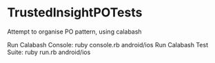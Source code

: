 # TrustedInsightPOTests
Attempt to organise PO pattern, using calabash


Run Calabash Console: ruby console.rb android/ios 
Run Calabash Test Suite: ruby run.rb android/ios 
